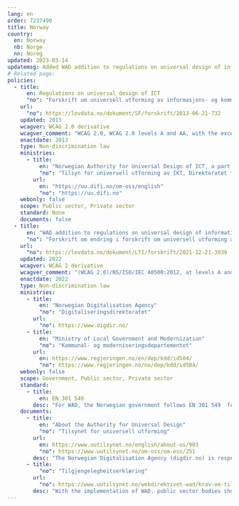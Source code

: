 ```yaml
---
lang: en
order: 7237490
title: Norway
country:
  en: Norway
  nb: Norge
  nn: Noreg
updated: 2023-03-14
updatemsg: Added WAD addition to regulations on universal design of information and communication technology (ICT) solutions.
# Related page:
policies:
  - title:
      en: Regulations on universal design of ICT
      "no": "Forskrift om universell utforming av informasjons- og kommunikasjonsteknologiske (IKT)-løsninger"
    url:
      "no": https://lovdata.no/dokument/SF/forskrift/2013-06-21-732
    updated: 2013
    wcagver: WCAG 2.0 derivative
    wcagver_comment: "WCAG 2.0, WCAG 2.0 levels A and AA, with the exception of success criteria 1.2.3, 1.2.4 and 1.2.5."
    enactdate: 2013
    type: Non-discrimination law
    ministries:
      - title:
          en: "Norwegian Authority for Universal Design of ICT, a part of the Agency for Public Management and eGovermnent (Difi)"
          "no": "Tilsyn for universell utforming av IKT, Direktoratet for forvaltning og IKT"
        url:
          en: "https://uu.difi.no/om-oss/english"
          "no": "https://uu.difi.no"
    webonly: false
    scope: Public sector, Private sector
    standard: None
    documents: false
  - title:
      en: "WAD addition to regulations on universal design of information and communication technology (ICT) solutions"
      "no": "Forskrift om endring i forskrift om universell utforming av informasjons- og kommunikasjonsteknologiske (IKT)-løsninger"
    url:
      "no": https://lovdata.no/dokument/LTI/forskrift/2021-12-21-3939
    updated: 2022
    wcagver: WCAG 2 derivative
    wcagver_comment: "(WCAG 2.0)/NS/ISO/IEC 40500:2012, at levels A and AA with exceptions for success criteria 1.2.3, 1.2.4 and 1.2.5, or equivalent to this standard."
    enactdate: 2022
    type: Non-discrimination law
    ministries:
      - title:
          en: "Norwegian Digitalisation Agency"
          "no": "Digitaliseringsdirektoratet"
        url:
          "no": https://www.digdir.no/
      - title:
          en: "Ministry of Local Government and Modernization"
          "no": "Kommunal- og moderniseringsdepartementet"
        url: 
          en: https://www.regjeringen.no/en/dep/kdd/id504/
          "no": https://www.regjeringen.no/no/dep/kdd/id504/
    webonly: false
    scope: Government, Public sector, Private sector
    standard: 
      - title:
          en: EN 301 549
        desc: "For WAD, the Norwegian government follows EN 301 549  for public sector body websites and mobile applications"
    documents:
      - title:
          en: "About the Authority for Universal Design"
          "no": "Tilsynet for universell utforming"
        url: 
          en: https://www.uutilsynet.no/english/about-us/903
          "no": https://www.uutilsynet.no/om-oss/om-oss/251
        desc: "The Norwegian Digitalisation Agency (digdir.no) is responsible for monitoring whether the regulations will be met. The Digitalisation Agency, represented by the Authority for Universal Design of ICT, supervise the regulations. Information and guidance work is one of the main tasks for the authority."
      - title:
          "no": "Tilgjengelegheitserklæring"
        url:
          "no": https://www.uutilsynet.no/webdirektivet-wad/krav-om-tilgjengelegheitserklaering/267
        desc: "With the implementation of WAD, public sector bodies should provide an accessibility statement for their website(s) and mobile application(s)"
---
```

